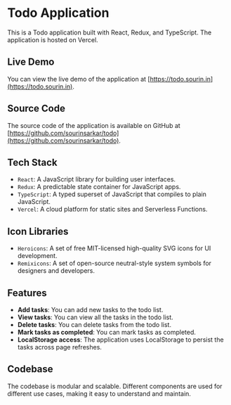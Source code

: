 # Todo Application

This is a Todo application built with React, Redux, and TypeScript. The application is hosted on Vercel.

## Live Demo

You can view the live demo of the application at [https://todo.sourin.in](https://todo.sourin.in).

## Source Code

The source code of the application is available on GitHub at [https://github.com/sourinsarkar/todo](https://github.com/sourinsarkar/todo).

## Tech Stack

- `React`: A JavaScript library for building user interfaces.
- `Redux`: A predictable state container for JavaScript apps.
- `TypeScript`: A typed superset of JavaScript that compiles to plain JavaScript.
- `Vercel`: A cloud platform for static sites and Serverless Functions.

## Icon Libraries

- `Heroicons`: A set of free MIT-licensed high-quality SVG icons for UI development.
- `Remixicons`: A set of open-source neutral-style system symbols for designers and developers.

## Features

- **Add tasks**: You can add new tasks to the todo list.
- **View tasks**: You can view all the tasks in the todo list.
- **Delete tasks**: You can delete tasks from the todo list.
- **Mark tasks as completed**: You can mark tasks as completed.
- **LocalStorage access**: The application uses LocalStorage to persist the tasks across page refreshes.

## Codebase

The codebase is modular and scalable. Different components are used for different use cases, making it easy to understand and maintain.